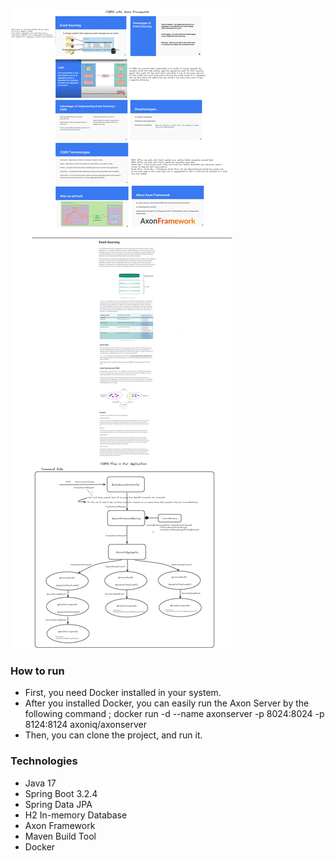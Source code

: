 
![](./CQRS-with-AxonServer.png)

### How to run
- First, you need Docker installed in your system.
- After you installed Docker, you can easily run the Axon Server by the following command ;
  docker run -d --name axonserver -p 8024:8024 -p 8124:8124 axoniq/axonserver
- Then, you can clone the project, and run it.

### Technologies
- Java 17
- Spring Boot 3.2.4
- Spring Data JPA
- H2 In-memory Database
- Axon Framework
- Maven Build Tool
- Docker
  

